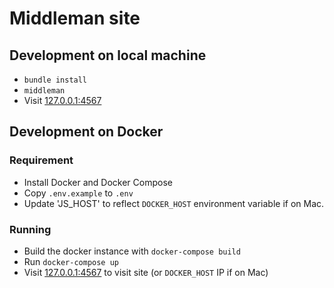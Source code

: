 # Middleman site

## Development on local machine

* `bundle install`
* `middleman`
* Visit [127.0.0.1:4567](http://127/0.0.0.1:4567)


## Development on Docker

### Requirement

* Install Docker and Docker Compose
* Copy `.env.example` to `.env`
* Update 'JS_HOST' to reflect `DOCKER_HOST` environment variable if on Mac.

### Running

* Build the docker instance with `docker-compose build`
* Run `docker-compose up`
* Visit [127.0.0.1:4567](http://127/0.0.0.1:4567) to visit site (or `DOCKER_HOST` IP if on Mac)
